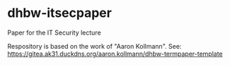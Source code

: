 # dhbw-itsecpaper

Paper for the IT Security lecture

Respository is based on the work of "Aaron Kollmann". See: https://gitea.ak31.duckdns.org/aaron.kollmann/dhbw-termpaper-template